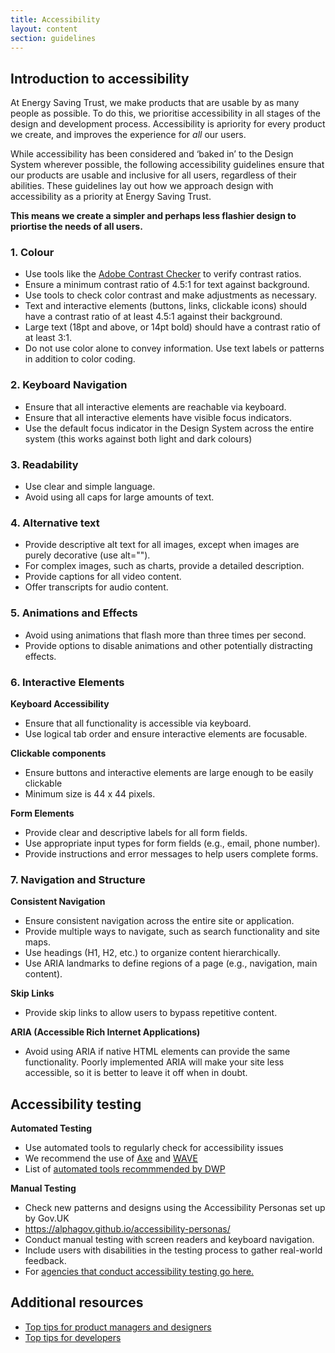 ```yaml
---
title: Accessibility
layout: content
section: guidelines
---
```


## Introduction to accessibility

At Energy Saving Trust, we make products that are usable by as many people as possible. To do this, we prioritise accessibility in all stages of the design and development process. Accessibility is apriority for every product we create, and improves the experience for _all_ our users. 

While accessibility has been considered and ‘baked in’ to the Design System wherever possible, the following accessibility guidelines ensure that our products are usable and inclusive for all users, regardless of their abilities. These guidelines lay out how we approach design with accessibility as a priority at Energy Saving Trust. 

**This means we create a simpler and perhaps less flashier design to priortise the needs of all users.**

### 1. Colour  
- Use tools like the [Adobe Contrast Checker](https://color.adobe.com/create/color-contrast-analyzer) to verify contrast ratios. 
- Ensure a minimum contrast ratio of 4.5:1 for text against background. 
- Use tools to check color contrast and make adjustments as necessary. 
- Text and interactive elements (buttons, links, clickable icons) should have a contrast ratio of at least 4.5:1 against their background. 
- Large text (18pt and above, or 14pt bold) should have a contrast ratio of at least 3:1. 
- Do not use color alone to convey information. Use text labels or patterns in addition to color coding. 

### 2. Keyboard Navigation 

- Ensure that all interactive elements are reachable via keyboard.
- Ensure that all interactive elements have visible focus indicators.
- Use the default focus indicator in the Design System across the entire system (this works against both light and dark colours)

### 3. Readability 

- Use clear and simple language. 
- Avoid using all caps for large amounts of text.  

### 4. Alternative text 

- Provide descriptive alt text for all images, except when images are purely decorative (use alt=""). 
- For complex images, such as charts, provide a detailed description. 
- Provide captions for all video content. 
- Offer transcripts for audio content. 

### 5. Animations and Effects 

- Avoid using animations that flash more than three times per second. 
- Provide options to disable animations and other potentially distracting effects. 

### 6. Interactive Elements 

**Keyboard Accessibility**
-    Ensure that all functionality is accessible via keyboard. 
- Use logical tab order and ensure interactive elements are focusable. 

**Clickable components**
- Ensure buttons and interactive elements are large enough to be easily clickable
- Minimum size is 44 x 44 pixels.
  
**Form Elements**
- Provide clear and descriptive labels for all form fields. 
- Use appropriate input types for form fields (e.g., email, phone number). 
- Provide instructions and error messages to help users complete forms.

### 7. Navigation and Structure 
**Consistent Navigation** 
- Ensure consistent navigation across the entire site or application. 
- Provide multiple ways to navigate, such as search functionality and site maps.
- Use headings (H1, H2, etc.) to organize content hierarchically. 
- Use ARIA landmarks to define regions of a page (e.g., navigation, main content).

**Skip Links** 
- Provide skip links to allow users to bypass repetitive content.
  
**ARIA (Accessible Rich Internet Applications)** 
- Avoid using ARIA if native HTML elements can provide the same functionality. Poorly implemented ARIA will make your site less accessible, so it is better to leave it off when in doubt.   

## Accessibility testing  

**Automated Testing**
- Use automated tools to regularly check for accessibility issues
- We recommend the use of [Axe](https://chromewebstore.google.com/detail/axe-devtools-web-accessib/lhdoppojpmngadmnindnejefpokejbdd) and [WAVE](https://wave.webaim.org/extension/)
- List of [automated tools recommmended by DWP](https://accessibility-manual.dwp.gov.uk/tools-and-resources/automated-accessibility-testing)

**Manual Testing** 
- Check new patterns and designs using the Accessibility Personas set up by Gov.UK
- https://alphagov.github.io/accessibility-personas/
- Conduct manual testing with screen readers and keyboard navigation. 
- Include users with disabilities in the testing process to gather real-world feedback.
- For [agencies that conduct accessibility testing go here.](https://www.applytosupply.digitalmarketplace.service.gov.uk/g-cloud/search?q=accessibility%20testing)

## Additional resources
- [Top tips for product managers and designers](https://www.w3.org/WAI/tips/designing/)
- [Top tips for developers](https://www.w3.org/WAI/tips/developing/)


